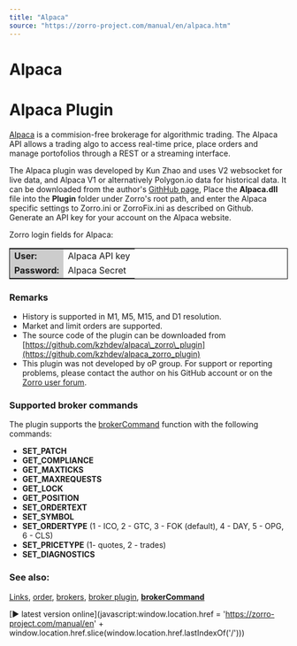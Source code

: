 ```yaml
---
title: "Alpaca"
source: "https://zorro-project.com/manual/en/alpaca.htm"
---
```


# Alpaca

# Alpaca Plugin

[Alpaca](http://alpaca.markets/) is a commision-free brokerage for algorithmic trading. The Alpaca API allows a trading algo to access real-time price, place orders and manage portofolios through a REST or a streaming interface.

The Alpaca plugin was developed by Kun Zhao and uses V2 websocket for live data, and Alpaca V1 or alternatively Polygon.io data for historical data. It can be downloaded from the author's [GithHub page](https://github.com/kzhdev/alpaca_zorro_plugin/releases), Place the **Alpaca.dll** file into the **Plugin** folder under Zorro's root path, and enter the Alpaca specific settings to Zorro.ini or ZorroFix.ini as described on Github. Generate an API key for your account on the Alpaca website.

Zorro login fields for Alpaca:

<table style="border: 1px solid #000000"><tbody><tr><td style="background-color: #CCCCCC"><strong>User:</strong></td><td>Alpaca API key</td></tr><tr><td style="background-color: #CCCCCC; height: 20px;"><strong>Password:</strong></td><td style="height: 20px">Alpaca Secret</td></tr></tbody></table>

### Remarks

*   History is supported in M1, M5, M15, and D1 resolution.
*   Market and limit orders are supported.
*   The source code of the plugin can be downloaded from [https://github.com/kzhdev/alpaca\_zorro\_plugin](https://github.com/kzhdev/alpaca_zorro_plugin)
*   This plugin was not developed by oP group. For support or reporting problems, please contact the author on his GitHub account or on the [Zorro user forum](http://www.opserver.de/ubb7/ubbthreads.php?ubb=showflat&Number=465410#Post465410).

### Supported broker commands

The plugin supports the [brokerCommand](113_brokerCommand.md) function with the following commands:

*   **SET\_PATCH**
*   **GET\_COMPLIANCE**
*   **GET\_MAXTICKS**
*   **GET\_MAXREQUESTS**
*   **GET\_LOCK**
*   **GET\_POSITION**
*   **SET\_ORDERTEXT**
*   **SET\_SYMBOL**
*   **SET\_ORDERTYPE** (1 - ICO, 2 - GTC, 3 - FOK (default), 4 - DAY, 5 - OPG, 6 - CLS)
*   **SET\_PRICETYPE** (1- quotes, 2 - trades)
*   **SET\_DIAGNOSTICS**

### See also:

[Links](247_Links_Books.md), [order](111_order.md), [brokers](214_Brokers_Data_Feeds.md), [broker plugin](brokerplugin.md), **[brokerCommand](113_brokerCommand.md)**

[► latest version online](javascript:window.location.href = 'https://zorro-project.com/manual/en' + window.location.href.slice\(window.location.href.lastIndexOf\('/'\)\))